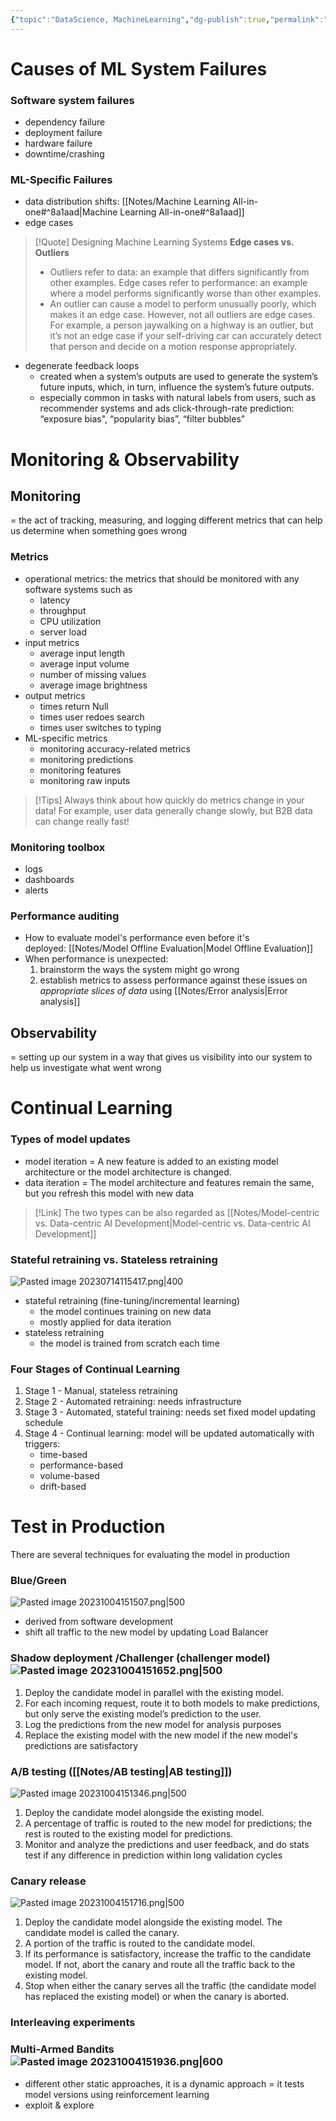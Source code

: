 ```yaml
---
{"topic":"DataScience, MachineLearning","dg-publish":true,"permalink":"/Notes/ML System Monitoring and Continual learning/","dgPassFrontmatter":true,"noteIcon":""}
---
```


# Causes of ML System Failures
### Software system failures
- dependency failure
- deployment failure
- hardware failure
- downtime/crashing
### ML-Specific Failures
- data distribution shifts: [[Notes/Machine Learning All-in-one#^8a1aad\|Machine Learning All-in-one#^8a1aad]]
- edge cases
>[!Quote] Designing Machine Learning Systems
>**Edge cases vs. Outliers**
>- Outliers refer to data: an example that differs significantly from other examples. Edge cases refer to performance: an example where a model performs significantly worse than other examples. 
>- An outlier can cause a model to perform unusually poorly, which makes it an edge case. However, not all outliers are edge cases. For example, a person jaywalking on a highway is an outlier, but it’s not an edge case if your self-driving car can accurately detect that person and decide on a motion response appropriately.
- degenerate feedback loops
	- created when a system’s outputs are used to generate the system’s future inputs, which, in turn, influence the system’s future outputs.
	- especially common in tasks with natural labels from users, such as recommender systems and ads click-through-rate prediction: “exposure bias", “popularity bias”, “filter bubbles”

# Monitoring & Observability
## Monitoring 
= the act of tracking, measuring, and logging different metrics that can help us determine when something goes wrong
### Metrics
- operational metrics: the metrics that should be monitored with any software systems such as 
	- latency
	- throughput
	- CPU utilization
	- server load
- input metrics
	- average input length
	- average input volume
	- number of missing values
	- average image brightness
- output metrics
	- times return Null
	- times user redoes search
	- times user switches to typing 
- ML-specific metrics
	- monitoring accuracy-related metrics
	- monitoring predictions
	- monitoring features
	- monitoring raw inputs
>[!Tips]
> Always think about how quickly do metrics change in your data!
> For example, user data generally change slowly, but B2B data can change really fast!
### Monitoring toolbox
- logs
- dashboards
- alerts
### Performance auditing
- How to evaluate model's performance even before it's deployed: [[Notes/Model Offline Evaluation\|Model Offline Evaluation]]
- When performance is unexpected:
	1. brainstorm the ways the system might go wrong
	2. establish metrics to assess performance against these issues on *appropriate slices of data* using [[Notes/Error analysis\|Error analysis]]
## Observability 
= setting up our system in a way that gives us visibility into our system to help us investigate what went wrong


# Continual Learning

### Types of model updates
- model iteration
= A new feature is added to an existing model architecture or the model architecture is changed.
- data iteration
= The model architecture and features remain the same, but you refresh this model with new data

>[!Link]
>The two types can be also regarded as [[Notes/Model-centric vs. Data-centric AI Development\|Model-centric vs. Data-centric AI Development]]
>
### Stateful retraining vs. Stateless retraining 
![Pasted image 20230714115417.png|400](/img/user/_assets/images/Pasted%20image%2020230714115417.png)
- stateful retraining (fine-tuning/incremental learning)
	- the model continues training on new data
	- mostly applied for data iteration
- stateless retraining
	- the model is trained from scratch each time

### Four Stages of Continual Learning
1. Stage 1 - Manual, stateless retraining
2. Stage 2 - Automated retraining: needs infrastructure
3. Stage 3 - Automated, stateful training: needs set fixed model updating schedule
4. Stage 4 - Continual learning: model will be updated automatically with triggers:
	- time-based
	- performance-based
	- volume-based
	- drift-based

# Test in Production
There are several techniques for evaluating the model in production
### Blue/Green
![Pasted image 20231004151507.png|500](/img/user/_assets/images/Pasted%20image%2020231004151507.png)
- derived from software development
- shift all traffic to the new model by updating Load Balancer
### Shadow deployment /Challenger (challenger model)  ![Pasted image 20231004151652.png|500](/img/user/_assets/images/Pasted%20image%2020231004151652.png)
1. Deploy the candidate model in parallel with the existing model.
2. For each incoming request, route it to both models to make predictions, but only serve the existing model’s prediction to the user.
3. Log the predictions from the new model for analysis purposes
4. Replace the existing model with the new model if the new model's predictions are satisfactory
### A/B testing ([[Notes/AB testing\|AB testing]]) 

![Pasted image 20231004151346.png|500](/img/user/_assets/images/Pasted%20image%2020231004151346.png)
1. Deploy the candidate model alongside the existing model.
2. A percentage of traffic is routed to the new model for predictions; the rest is routed to the existing model for predictions.
3. Monitor and analyze the predictions and user feedback, and do stats test if any difference in prediction within long validation cycles
### Canary release 

![Pasted image 20231004151716.png|500](/img/user/_assets/images/Pasted%20image%2020231004151716.png)
1. Deploy the candidate model alongside the existing model. The candidate model is called the canary.
2. A portion of the traffic is routed to the candidate model.
3. If its performance is satisfactory, increase the traffic to the candidate model. If not, abort the canary and route all the traffic back to the existing model.
4. Stop when either the canary serves all the traffic (the candidate model has replaced the existing model) or when the canary is aborted.
### Interleaving experiments
### Multi-Armed Bandits ![Pasted image 20231004151936.png|600](/img/user/_assets/images/Pasted%20image%2020231004151936.png)
- different other static approaches, it is a dynamic approach = it tests model versions using reinforcement learning
- exploit & explore
